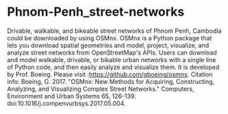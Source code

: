 # Phnom-Penh_street-networks
Drivable, walkable, and bikeable street networks of Phnom Penh, Cambodia could be downloaded by using OSMnx.
OSMnx is a Python package that lets you download spatial geometries and model, project, visualize, and analyze street networks from OpenStreetMap's APIs. Users can download and model walkable, drivable, or bikable urban networks with a single line of Python code, and then easily analyze and visualize them. It is developed by Prof. Boeing.
Please visit :https://github.com/gboeing/osmnx.
Citation info: Boeing, G. 2017. "OSMnx: New Methods for Acquiring, Constructing, Analyzing, and Visualizing Complex Street Networks." Computers, Environment and Urban Systems 65, 126-139. doi:10.1016/j.compenvurbsys.2017.05.004.
